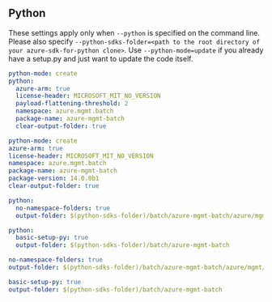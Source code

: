## Python

These settings apply only when `--python` is specified on the command line.
Please also specify `--python-sdks-folder=<path to the root directory of your azure-sdk-for-python clone>`.
Use `--python-mode=update` if you already have a setup.py and just want to update the code itself.

``` yaml $(python) && !$(track2)
python-mode: create
python:
  azure-arm: true
  license-header: MICROSOFT_MIT_NO_VERSION
  payload-flattening-threshold: 2
  namespace: azure.mgmt.batch
  package-name: azure-mgmt-batch
  clear-output-folder: true
```

``` yaml $(python) && $(track2)
python-mode: create
azure-arm: true
license-header: MICROSOFT_MIT_NO_VERSION
namespace: azure.mgmt.batch
package-name: azure-mgmt-batch
package-version: 14.0.0b1
clear-output-folder: true
```

``` yaml $(python) && $(python-mode) == 'update' && !$(track2)
python:
  no-namespace-folders: true
  output-folder: $(python-sdks-folder)/batch/azure-mgmt-batch/azure/mgmt/batch
```

``` yaml $(python) && $(python-mode) == 'create' && !$(track2)
python:
  basic-setup-py: true
  output-folder: $(python-sdks-folder)/batch/azure-mgmt-batch
```

``` yaml $(python) && $(python-mode) == 'update' && $(track2)
no-namespace-folders: true
output-folder: $(python-sdks-folder)/batch/azure-mgmt-batch/azure/mgmt/batch
```

``` yaml $(python) && $(python-mode) == 'create' && $(track2)
basic-setup-py: true
output-folder: $(python-sdks-folder)/batch/azure-mgmt-batch
```
